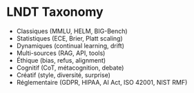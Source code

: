 # LNDT Taxonomy

- Classiques (MMLU, HELM, BIG-Bench)
- Statistiques (ECE, Brier, Platt scaling)
- Dynamiques (continual learning, drift)
- Multi-sources (RAG, API, tools)
- Éthique (bias, refus, alignment)
- Cognitif (CoT, métacognition, debate)
- Créatif (style, diversité, surprise)
- Réglementaire (GDPR, HIPAA, AI Act, ISO 42001, NIST RMF)
